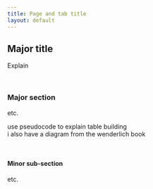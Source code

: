 ```yaml
---
title: Page and tab title
layout: default
---
```


## Major title

Explain

<br>

### Major section

etc.

use pseudocode to explain table building  
i also have a diagram from the wenderlich book  

<br>

#### Minor sub-section

etc.

<br>
